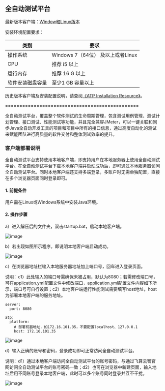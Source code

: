 全自动测试平台
-----------------------------------

最新版本客户端：[Window和Linux版本](https://main.feisuanyz.com:8080/atp/feisuanyz-local-client.zip)

安装环境配置要求：

| 类别       | 要求                        |
|----------|---------------------------|
| 操作系统     | Windows 7（64位） 及以上或者Linux |
| CPU      | 推荐 i5 以上                  |
| 运行内存     | 推荐 16 G 以上                |
| 软件安装磁盘容量 | 至少1 GB 容量以上               |

历史版本客户端及安装配置说明，请查阅[《ATP Installation Resource》](https://github.com/feisuanyz/Automated-Testing-Platform/tree/main/.%20ATP%20Installation%20Resource)。

===============================================

全自动测试平台，覆盖整个软件测试的生命周期管理，包含测试用例管理、测试计划管理、接口测试、性能测试等功能，并且完全兼容JMeter，可以一键关联和同步Java全自动开发工具的项目和项目中所有的接口信息，通过高度自动化的测试来赋能团队进行高质量的软件交付和整体测试效率的提升。

### 客户端部署说明

全自动测试平台支持使用本地客户端，即支持用户在本地服务器上使用全自动测试平台。在全自动测试平台下载本地客户端并启动成功后，即可通过本地服务器访问全自动测试平台。同时本地客户端还支持多端登录，多账户时无需单独配置，直接在多个浏览器页面同时登录即可。

#### 1. 前提条件

用户需在Linux或Windows系统中安装Java环境。

#### 2. 操作步骤

a）进入解压后的文件夹，双击startup.bat，启动本地客户端。

![image](https://github.com/feisuanyz/testplatform/assets/79617492/0e20dd13-fa2d-4208-9899-c7a20f539724)

b）若出现如图所示程序，即说明本地客户端启动成功。

![image](https://github.com/feisuanyz/testplatform/assets/79617492/0ba777a1-89b6-4ea5-99d1-7a59892984ac)

c）在浏览器地址栏输入本地服务器地址加上端口号，回车进入登录页面。

说明：c1）此处输入的端口号需确保未被占用，默认为8080；若需修改端口号，可在application.yml配置文件中修改端口，application.yml配置文件内容如下所示，端口号可自行设置；c2）本地客户端运行性能测试需要填写host地址，host为部署本地客户端的服务地址。

```
server:
  port: 8080

atp:
  platform:
    # 部署机器地址，如172.16.101.35，不要配置localhost、127.0.0.1
    host: 172.16.101.35
```

![image](https://github.com/feisuanyz/testplatform/assets/79617492/0f44d375-0870-43f0-a62c-886c412ceaad)

d）输入正确的账号和密码，登录成功即可正常访问全自动测试平台。

说明：d1）通过本地客户端访问全自动测试平台的账号密码，与通过飞算云智官网访问全自动测试平台的账号密码一致；d2）也可在浏览器中新建页面，输入地址后用不同账号登录本地客户端，此时可以多个账号同时登录并互不干扰。

![image](https://github.com/feisuanyz/testplatform/assets/79617492/4b669f82-2ab3-48c4-b812-4bc426b771e9)
